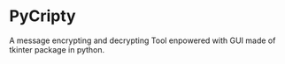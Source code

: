# PyCripty
  A message encrypting and decrypting Tool enpowered with GUI made of tkinter package in python.
